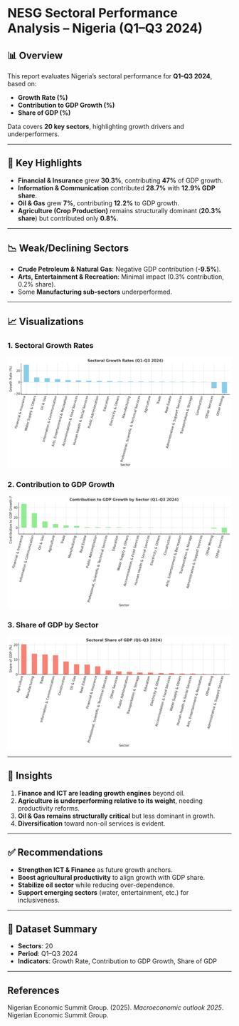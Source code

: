 # NESG Sectoral Performance Analysis – Nigeria (Q1–Q3 2024)

## 📊 Overview
This report evaluates Nigeria’s sectoral performance for **Q1–Q3 2024**, based on:
- **Growth Rate (%)**
- **Contribution to GDP Growth (%)**
- **Share of GDP (%)**

Data covers **20 key sectors**, highlighting growth drivers and underperformers.

---

## 🚀 Key Highlights
- **Financial & Insurance** grew **30.3%**, contributing **47%** of GDP growth.  
- **Information & Communication** contributed **28.7%** with **12.9% GDP share**.  
- **Oil & Gas** grew **7%**, contributing **12.2%** to GDP growth.  
- **Agriculture (Crop Production)** remains structurally dominant (**20.3% share**) but contributed only **0.8%**.  

---

## 📉 Weak/Declining Sectors
- **Crude Petroleum & Natural Gas**: Negative GDP contribution (**-9.5%**).  
- **Arts, Entertainment & Recreation**: Minimal impact (0.3% contribution, 0.2% share).  
- Some **Manufacturing sub-sectors** underperformed.  

---

## 📈 Visualizations

### 1. Sectoral Growth Rates
![Growth Rate Chart](growth_rate.png)

### 2. Contribution to GDP Growth
![Contribution to GDP Chart](contribution_gdp.png)

### 3. Share of GDP by Sector
![Share of GDP Chart](share_gdp.png)

---

## 📌 Insights
1. **Finance and ICT are leading growth engines** beyond oil.  
2. **Agriculture is underperforming relative to its weight**, needing productivity reforms.  
3. **Oil & Gas remains structurally critical** but less dominant in growth.  
4. **Diversification** toward non-oil services is evident.  

---

## ✅ Recommendations
- **Strengthen ICT & Finance** as future growth anchors.  
- **Boost agricultural productivity** to align growth with GDP share.  
- **Stabilize oil sector** while reducing over-dependence.  
- **Support emerging sectors** (water, entertainment, etc.) for inclusiveness.  

---

## 📂 Dataset Summary
- **Sectors**: 20  
- **Period**: Q1–Q3 2024  
- **Indicators**: Growth Rate, Contribution to GDP Growth, Share of GDP

---

## References  

Nigerian Economic Summit Group. (2025). *Macroeconomic outlook 2025*. Nigerian Economic Summit Group.  

